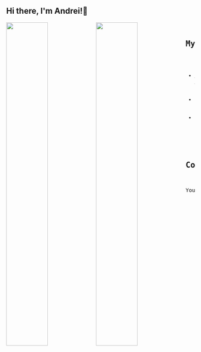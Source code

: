 ## Hi there, I'm Andrei!👋
<img align="left" width="47%" src="https://github-readme-stats.vercel.app/api?username=andreisovidiu&count_private=true&show_icons=true&theme=tokyonight"/> 
<img align="left" width="47%" src="https://github-readme-stats.vercel.app/api/top-langs/?username=andreisovidiu&layout=compact&theme=tokyonight"/>
<pre>

## My Projects
* <a href="https://project1-production-daee.up.railway.app/" rel="nofollow">My Futures Monitor</a>, a web application that monitors the price of the major stock indices from the USA and Europe
* My COTindex, a web API currently under development that analyses the Commitment of Traders data from the CFTC 
* EasyLanguage translator, a web application that allows the user to select and customize (from english to EasyLanguage) simple but effective trading system

## Contact me
You can reach me at andreisovidiu@gmail.com
